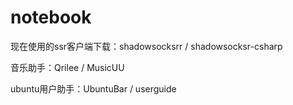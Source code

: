 # notebook
现在使用的ssr客户端下载：shadowsocksrr / shadowsocksr-csharp

音乐助手：Qrilee / MusicUU

ubuntu用户助手：UbuntuBar / userguide
